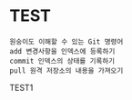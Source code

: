 # TEST

```
원숭이도 이해할 수 있는 Git 명령어
add 변경사항을 인덱스에 등록하기
commit 인덱스의 상태를 기록하기
pull 원격 저장소의 내용을 가져오기
```

TEST1

